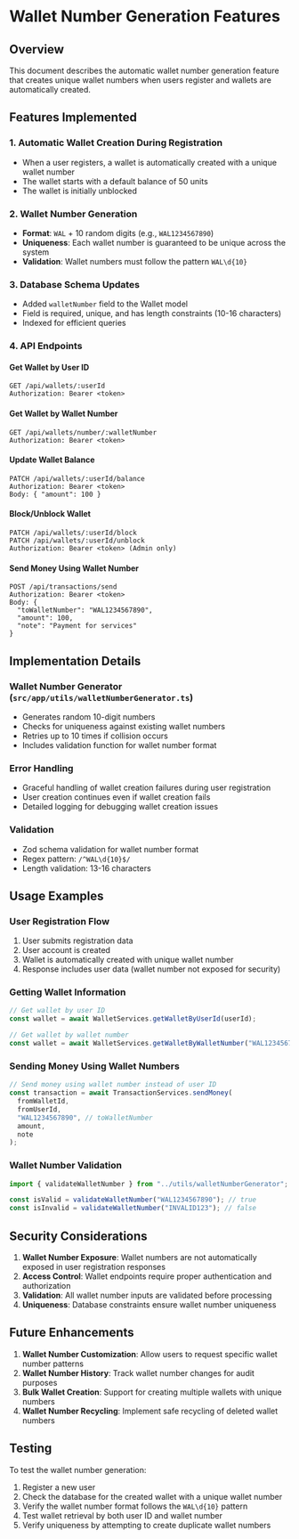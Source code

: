 # Wallet Number Generation Features

## Overview

This document describes the automatic wallet number generation feature that creates unique wallet numbers when users register and wallets are automatically created.

## Features Implemented

### 1. Automatic Wallet Creation During Registration

- When a user registers, a wallet is automatically created with a unique wallet number
- The wallet starts with a default balance of 50 units
- The wallet is initially unblocked

### 2. Wallet Number Generation

- **Format**: `WAL` + 10 random digits (e.g., `WAL1234567890`)
- **Uniqueness**: Each wallet number is guaranteed to be unique across the system
- **Validation**: Wallet numbers must follow the pattern `WAL\d{10}`

### 3. Database Schema Updates

- Added `walletNumber` field to the Wallet model
- Field is required, unique, and has length constraints (10-16 characters)
- Indexed for efficient queries

### 4. API Endpoints

#### Get Wallet by User ID

```
GET /api/wallets/:userId
Authorization: Bearer <token>
```

#### Get Wallet by Wallet Number

```
GET /api/wallets/number/:walletNumber
Authorization: Bearer <token>
```

#### Update Wallet Balance

```
PATCH /api/wallets/:userId/balance
Authorization: Bearer <token>
Body: { "amount": 100 }
```

#### Block/Unblock Wallet

```
PATCH /api/wallets/:userId/block
PATCH /api/wallets/:userId/unblock
Authorization: Bearer <token> (Admin only)
```

#### Send Money Using Wallet Number

```
POST /api/transactions/send
Authorization: Bearer <token>
Body: {
  "toWalletNumber": "WAL1234567890",
  "amount": 100,
  "note": "Payment for services"
}
```

## Implementation Details

### Wallet Number Generator (`src/app/utils/walletNumberGenerator.ts`)

- Generates random 10-digit numbers
- Checks for uniqueness against existing wallet numbers
- Retries up to 10 times if collision occurs
- Includes validation function for wallet number format

### Error Handling

- Graceful handling of wallet creation failures during user registration
- User creation continues even if wallet creation fails
- Detailed logging for debugging wallet creation issues

### Validation

- Zod schema validation for wallet number format
- Regex pattern: `/^WAL\d{10}$/`
- Length validation: 13-16 characters

## Usage Examples

### User Registration Flow

1. User submits registration data
2. User account is created
3. Wallet is automatically created with unique wallet number
4. Response includes user data (wallet number not exposed for security)

### Getting Wallet Information

```javascript
// Get wallet by user ID
const wallet = await WalletServices.getWalletByUserId(userId);

// Get wallet by wallet number
const wallet = await WalletServices.getWalletByWalletNumber("WAL1234567890");
```

### Sending Money Using Wallet Numbers

```javascript
// Send money using wallet number instead of user ID
const transaction = await TransactionServices.sendMoney(
  fromWalletId,
  fromUserId,
  "WAL1234567890", // toWalletNumber
  amount,
  note
);
```

### Wallet Number Validation

```javascript
import { validateWalletNumber } from "../utils/walletNumberGenerator";

const isValid = validateWalletNumber("WAL1234567890"); // true
const isInvalid = validateWalletNumber("INVALID123"); // false
```

## Security Considerations

1. **Wallet Number Exposure**: Wallet numbers are not automatically exposed in user registration responses
2. **Access Control**: Wallet endpoints require proper authentication and authorization
3. **Validation**: All wallet number inputs are validated before processing
4. **Uniqueness**: Database constraints ensure wallet number uniqueness

## Future Enhancements

1. **Wallet Number Customization**: Allow users to request specific wallet number patterns
2. **Wallet Number History**: Track wallet number changes for audit purposes
3. **Bulk Wallet Creation**: Support for creating multiple wallets with unique numbers
4. **Wallet Number Recycling**: Implement safe recycling of deleted wallet numbers

## Testing

To test the wallet number generation:

1. Register a new user
2. Check the database for the created wallet with a unique wallet number
3. Verify the wallet number format follows the `WAL\d{10}` pattern
4. Test wallet retrieval by both user ID and wallet number
5. Verify uniqueness by attempting to create duplicate wallet numbers
